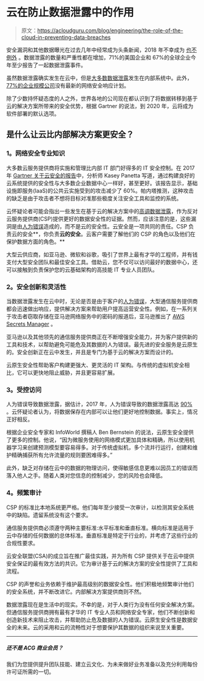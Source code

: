 # 云在防止数据泄露中的作用

> 原文：<https://acloudguru.com/blog/engineering/the-role-of-the-cloud-in-preventing-data-breaches>

安全漏洞和其他数据曝光在过去几年中经常成为头条新闻，2018 年不幸成为 [也不例外](https://www.wired.com/story/2018-worst-hacks-so-far/) 。数据泄露的数量和严重性都在增加，71%的美国企业和 67%的全球企业今年至少报告了一起数据泄露事件。

虽然数据泄露确实发生在云中，但是[大多数数据泄露](https://www.trintech.com/blog/is-moving-to-the-cloud-safe/)发生在内部系统中。此外， [77%的企业规模公司](https://www.techrepublic.com/article/report-77-of-companies-dont-have-a-consistent-cybersecurity-response-plan/)没有最新的网络安全响应计划。

除了少数持怀疑态度的人之外，世界各地的公司现在都认识到了将数据转移到基于云的解决方案所带来的安全优势，根据 Gartner 的说法，到 2020 年，云将成为软件部署的默认选项。

## **是什么让云比内部解决方案更安全？**

### **1。网络安全专业知识**

大多数云服务提供商将实施和管理比内部 IT 部门好得多的 IT 安全控制。在 2017 年 [Gartner 关于云安全的报告](https://www.gartner.com/smarterwithgartner/is-the-cloud-secure/)中，分析师 Kasey Panetta 写道，通过构建良好的云系统提供的安全性与大多数企业数据中心一样好，甚至更好。该报告显示，基础设施即服务(IaaS)的公共云实施受到的攻击减少了 60%。帕内塔推测，这种攻击的缺乏是由于攻击者不想将目标对准那些极度关注安全工具和监控的系统。

云怀疑论者可能会指出一些发生在基于云的解决方案中的[高调数据泄露](https://www.tripwire.com/state-of-security/security-data-protection/4-reasons-why-the-cloud-is-more-secure-than-legacy-systems/)，作为反对云服务提供商(CSP)提供更好的数据安全性的证据。然而，应该注意的是，这些漏洞是由[人为错误](https://www.engadget.com/2018/08/09/amazon-aws-error-exposes-31-000-godaddy-servers/)造成的，而不是云的安全性。云安全是一项共同的责任。CSP 负责云的安全**，你负责**云的安全**。云客户需要了解他们的 CSP 的角色以及他们在保护数据方面的角色。**

大型云供应商，如亚马逊、微软和谷歌，吸引了世界上最有才华的工程师，并有钱支付大型安全团队和最佳安全工具。借助云，您不仅可以访问最好的数据中心，还可以接触到负责保护您的云基础架构的高技能 IT 专业人员团队。

### **2。安全创新和灵活性**

当数据泄露发生在云中时，无论是否是由于客户的[人为错误](https://read.acloud.guru/3-minutes-to-aws-access-key-security-80cb89ce87ee)，大型通信服务提供商都会迅速做出响应，提供解决方案来帮助用户提高运营安全性。例如，在一系列关于攻击者窃取存储在亚马逊网络服务中的密码的报道后，亚马逊推出了 [AWS Secrets Manager](https://www.cnbc.com/2018/04/04/amazon-introduces-aws-secrets-manager-for-password-storage.html) 。

亚马逊以及其他领先的通信服务提供商正在不断增强安全能力，并为客户提供新的工具和技术，以帮助避免可能危及其数据的人为错误。最先进的安全服务是云原生的。安全创新正在云中发生，并且是专门为基于云的解决方案而设计的。

云原生安全性帮助客户构建更强大、更灵活的 IT 架构。与传统的虚拟机安全相比，它可以更快地阻止威胁，并且更容易扩展。

### **3。受控访问**

人为错误导致数据泄露，据估计，2017 年，人为错误导致的数据泄露高达 [90%](https://chiefexecutive.net/almost-90-cyber-attacks-caused-human-error-behavior/) 。云怀疑论者认为，将数据保存在内部可以让他们更好地控制数据。事实上，情况正好相反。

根据企业安全专家和 InfoWorld 撰稿人 Ben Bernstein 的说法，云原生安全提供了更多的控制。他说，“因为微服务使用的网络模式更加具体和精确，所以使用机器学习来创建预测模型要容易得多。对于传统虚拟机，多个流并行运行，创建和维护精确捕获所有允许流量的规则要困难得多。”

此外，缺乏对存储在云中的数据的物理访问，使得敏感信息更难以因员工的错误而落入他人之手。随着人类对您信息的控制减少，您的风险也会降低。

### **4。频繁审计**

CSP 的标准比本地系统更严格。他们每年至少接受一次审计，以检测其安全系统中的缺陷。遗留系统没有这个要求。

通信服务提供商必须遵守两种主要标准:水平标准和垂直标准。横向标准是适用于云中存储的任何数据的总体标准。垂直标准是特定于行业的，并考虑了这些行业的合规性要求。

云安全联盟(CSA)的成立旨在推广最佳实践，并为所有 CSP 提供关于在云中提供安全保证的最有效方法的共识。它为审计基于云的解决方案的安全性提供了工具和流程。

CSP 的声誉和业务依赖于维护最高级别的数据安全性。他们积极地频繁审计他们的安全系统，并不断改进它。内部解决方案提供商则不然。

数据泄露现在是生活中的现实。不幸的是，对于人类行为没有任何安全解决方案。但通信服务提供商拥有最有才华的 IT 专业人员和网络安全专家，他们不断创新和创造新技术来阻止攻击，并帮助防止危及数据的人为错误。云原生安全性是数据安全的未来。云的采用和云的流畅性对于想要保护其数据的组织来说至关重要。

* * *

##### **还不是 ACG 商业会员？**

我们为您提供提升团队技能、建立云文化、为未来做好业务准备以及充分利用每份许可证所需的一切。